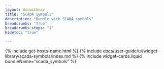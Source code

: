 ```yaml
---
layout: docwithnav
title: "SCADA symbols"
description: "Bundle with SCADA symbols"
breadcrumbs: "true"
breadcrumbs-steps: "1"
hidetoc: "true"

---
```

{% include get-hosts-name.html %}
{% include docs/user-guide/ui/widget-library/scada-symbols/index.md %}
{% include widget-cards.liquid bundleName="scada_symbols" %}
